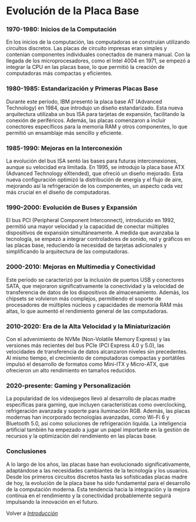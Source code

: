 # Evolución de la Placa Base

### 1970-1980: Inicios de la Computación
En los inicios de la computación, las computadoras se construían utilizando circuitos discretos. Las placas de circuito impresas eran simples y contenían componentes individuales conectados de manera manual. Con la llegada de los microprocesadores, como el Intel 4004 en 1971, se empezó a integrar la CPU en las placas base, lo que permitió la creación de computadoras más compactas y eficientes.

### 1980-1985: Estandarización y Primeras Placas Base
Durante este período, IBM presentó la placa base AT (Advanced Technology) en 1984, que introdujo un diseño estandarizado. Esta nueva arquitectura utilizaba un bus ISA para tarjetas de expansión, facilitando la conexión de periféricos. Además, las placas comenzaron a incluir conectores específicos para la memoria RAM y otros componentes, lo que permitió un ensamblaje más sencillo y eficiente.

### 1985-1990: Mejoras en la Interconexión
La evolución del bus ISA sentó las bases para futuras interconexiones, aunque su velocidad era limitada. En 1995, se introdujo la placa base ATX (Advanced Technology eXtended), que ofreció un diseño mejorado. Esta nueva configuración optimizó la distribución de energía y el flujo de aire, mejorando así la refrigeración de los componentes, un aspecto cada vez más crucial en el diseño de computadoras.

### 1990-2000: Evolución de Buses y Expansión
El bus PCI (Peripheral Component Interconnect), introducido en 1992, permitió una mayor velocidad y la capacidad de conectar múltiples dispositivos de expansión simultáneamente. A medida que avanzaba la tecnología, se empezó a integrar controladores de sonido, red y gráficos en las placas base, reduciendo la necesidad de tarjetas adicionales y simplificando la arquitectura de las computadoras.

### 2000-2010: Mejoras en Multimedia y Conectividad
Este período se caracterizó por la inclusión de puertos USB y conectores SATA, que mejoraron significativamente la conectividad y la velocidad de transferencia de datos de los dispositivos de almacenamiento. Además, los chipsets se volvieron más complejos, permitiendo el soporte de procesadores de múltiples núcleos y capacidades de memoria RAM más altas, lo que aumentó el rendimiento general de las computadoras.

### 2010-2020: Era de la Alta Velocidad y la Miniaturización
Con el advenimiento de NVMe (Non-Volatile Memory Express) y las versiones más recientes del bus PCIe (PCI Express 4.0 y 5.0), las velocidades de transferencia de datos alcanzaron niveles sin precedentes. Al mismo tiempo, el crecimiento de computadoras compactas y portátiles impulsó el desarrollo de formatos como Mini-ITX y Micro-ATX, que ofrecieron un alto rendimiento en tamaños reducidos.

### 2020-presente: Gaming y Personalización
La popularidad de los videojuegos llevó al desarrollo de placas madre específicas para gaming, que incluyen características como overclocking, refrigeración avanzada y soporte para iluminación RGB. Además, las placas modernas han incorporado tecnologías avanzadas, como Wi-Fi 6 y Bluetooth 5.0, así como soluciones de refrigeración líquida. La inteligencia artificial también ha empezado a jugar un papel importante en la gestión de recursos y la optimización del rendimiento en las placas base.

### Conclusiones
A lo largo de los años, las placas base han evolucionado significativamente, adaptándose a las necesidades cambiantes de la tecnología y los usuarios. Desde los primeros circuitos discretos hasta las sofisticadas placas madre de hoy, la evolución de la placa base ha sido fundamental para el desarrollo de la computación moderna. Esta tendencia hacia la integración y la mejora continua en el rendimiento y la conectividad probablemente seguirá impulsando la innovación en el futuro.

Volver a [_Introducción_](Introducción.md)
